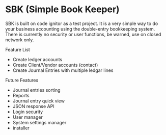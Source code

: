SBK (Simple Book Keeper)
==================

SBK is built on code ignitor as a test project. It is a very simple way to do your business accounting using the double-entry bookkeeping system. There is currently no security or user functions, be warned, use on closed network only.

Feature List
* Create ledger accounts
* Create Client/Vendor accounts (contact)
* Create Journal Entries with multiple ledgar lines

Future Features
* Journal entries sorting
* Reports
* Journal entry quick view
* JSON response API
* Login security
* User manager
* System settings manager
* installer

